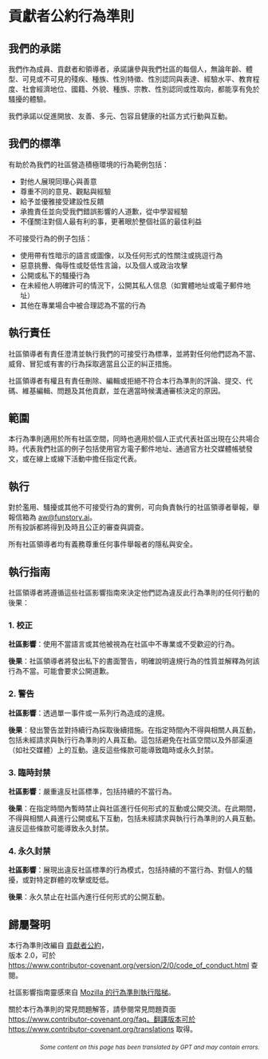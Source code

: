 # 貢獻者公約行為準則

## 我們的承諾

我們作為成員、貢獻者和領導者，承諾讓參與我們社區的每個人，無論年齡、體型、可見或不可見的殘疾、種族、性別特徵、性別認同與表達、經驗水平、教育程度、社會經濟地位、國籍、外貌、種族、宗教、性別認同或性取向，都能享有免於騷擾的體驗。

我們承諾以促進開放、友善、多元、包容且健康的社區方式行動與互動。

## 我們的標準

有助於為我們的社區營造積極環境的行為範例包括：

* 對他人展現同理心與善意
* 尊重不同的意見、觀點與經驗
* 給予並優雅接受建設性反饋
* 承擔責任並向受我們錯誤影響的人道歉，從中學習經驗
* 不僅關注對個人最有利的事，更著眼於整個社區的最佳利益

不可接受行為的例子包括：

* 使用帶有性暗示的語言或圖像，以及任何形式的性關注或挑逗行為
* 惡意挑釁、侮辱性或貶低性言論，以及個人或政治攻擊
* 公開或私下的騷擾行為
* 在未經他人明確許可的情況下，公開其私人信息（如實體地址或電子郵件地址）
* 其他在專業場合中被合理認為不當的行為

## 執行責任

社區領導者有責任澄清並執行我們的可接受行為標準，並將對任何他們認為不當、威脅、冒犯或有害的行為採取適當且公正的糾正措施。

社區領導者有權且有責任刪除、編輯或拒絕不符合本行為準則的評論、提交、代碼、維基編輯、問題及其他貢獻，並在適當時候溝通審核決定的原因。

## 範圍

本行為準則適用於所有社區空間，同時也適用於個人正式代表社區出現在公共場合時。代表我們社區的例子包括使用官方電子郵件地址、通過官方社交媒體帳號發文，或在線上或線下活動中擔任指定代表。

## 執行

對於濫用、騷擾或其他不可接受行為的實例，可向負責執行的社區領導者舉報，舉報信箱為 aw@funstory.ai。  
所有投訴都將得到及時且公正的審查與調查。  

所有社區領導者均有義務尊重任何事件舉報者的隱私與安全。

## 執行指南

社區領導者將遵循這些社區影響指南來決定他們認為違反此行為準則的任何行動的後果：

### 1. 校正

**社區影響**：使用不當語言或其他被視為在社區中不專業或不受歡迎的行為。

**後果**：社區領導者將發出私下的書面警告，明確說明違規行為的性質並解釋為何該行為不當。可能會要求公開道歉。

### 2. 警告

**社區影響**：透過單一事件或一系列行為造成的違規。

**後果**：發出警告並對持續行為採取後續措施。在指定時間內不得與相關人員互動，包括未經請求與執行行為準則的人員互動。這包括避免在社區空間以及外部渠道（如社交媒體）上的互動。違反這些條款可能導致臨時或永久封禁。

### 3. 臨時封禁

**社區影響**：嚴重違反社區標準，包括持續的不當行為。

**後果**：在指定時間內暫時禁止與社區進行任何形式的互動或公開交流。在此期間，不得與相關人員進行公開或私下互動，包括未經請求與執行行為準則的人員互動。違反這些條款可能導致永久封禁。

### 4. 永久封禁

**社區影響**：展現出違反社區標準的行為模式，包括持續的不當行為、對個人的騷擾，或對特定群體的攻擊或貶低。

**後果**：永久禁止在社區內進行任何形式的公開互動。

## 歸屬聲明

本行為準則改編自 [貢獻者公約][homepage]，  
版本 2.0，可於  
https://www.contributor-covenant.org/version/2/0/code_of_conduct.html 查閱。  

社區影響指南靈感來自 [Mozilla 的行為準則執行階梯](https://github.com/mozilla/diversity)。  

[homepage]: https://www.contributor-covenant.org  

關於本行為準則的常見問題解答，請參閱常見問題頁面  
https://www.contributor-covenant.org/faq。翻譯版本可於  
https://www.contributor-covenant.org/translations 取得。

<div align="right"> 
<h6><small>Some content on this page has been translated by GPT and may contain errors.</small></h6>